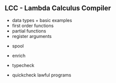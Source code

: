 ## LCC - Lambda Calculus Compiler

+ data types + basic examples
+ first order functions
+ partial functions
+ register arguments

- spool
- enrich

- typecheck
- quickcheck lawful programs
